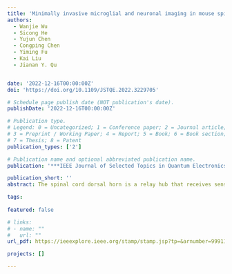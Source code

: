 ```yaml
---
title: 'Minimally invasive microglial and neuronal imaging in mouse spinal cord dorsal horn (Invited paper)'
authors:
  - Wanjie Wu
  - Sicong He
  - Yujun Chen
  - Congping Chen
  - Yiming Fu
  - Kai Liu
  - Jianan Y. Qu


date: '2022-12-16T00:00:00Z'
doi: 'https://doi.org/10.1109/JSTQE.2022.3229705'

# Schedule page publish date (NOT publication's date).
publishDate: '2022-12-16T00:00:00Z'

# Publication type.
# Legend: 0 = Uncategorized; 1 = Conference paper; 2 = Journal article;
# 3 = Preprint / Working Paper; 4 = Report; 5 = Book; 6 = Book section;
# 7 = Thesis; 8 = Patent
publication_types: ['2']

# Publication name and optional abbreviated publication name.
publication: '***IEEE Journal of Selected Topics in Quantum Electronics***, (2022)'

publication_short: ''
abstract: The spinal cord dorsal horn is a relay hub that receives sensory information from the peripheral nervous system and transmits bioelectrical signals to the brain. In vivo imaging of neuronal and glial activity in the dorsal horn can provide insights into both functions and dysfunctions of the neuronal network in the spinal cord. With multimodal NLO microscopy, we identified a thin-myelin sheath region allowing to image over 200 μm deep below pia with subcellular resolution. By using an optically cleared intervertebral window, dorsal horn neuron and microglia activities can be observed without activating spinal cord inflammation. Two-photon imaging of neurons and microglia as well as the optical clearing improvement at different tissue depths were further characterized over time. Using this inflammation-free imaging method, we conducted a longitudinal study of dorsal horn microglia dynamics following sciatic nerve transection. Furthermore, stable in vivo calcium imaging of neurons in the dorsal horn was performed with electrical stimulation on the mouse's hind paw. The subcellular-resolution imaging enabled characterization of the distinct calcium transients of neuronal somas and dendrites. This minimally invasive imaging approach to spinal dorsal horn through an optically cleared intervertebral window provides a reliable platform for studying and understanding cellular activities in the spinal dorsal horn.

tags:
  
featured: false

# links:
# - name: ""
#   url: ""
url_pdf: https://ieeexplore.ieee.org/stamp/stamp.jsp?tp=&arnumber=9991155

projects: []

---
```





